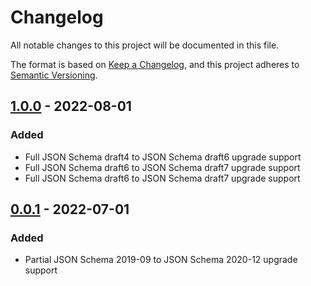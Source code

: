 Changelog
=========

All notable changes to this project will be documented in this file.

The format is based on [Keep a
Changelog](https://keepachangelog.com/en/1.0.0/), and this project adheres to
[Semantic Versioning](https://semver.org/spec/v2.0.0.html).

[1.0.0] - 2022-08-01
--------------------

### Added

- Full JSON Schema draft4 to JSON Schema draft6 upgrade support
- Full JSON Schema draft6 to JSON Schema draft7 upgrade support
- Full JSON Schema draft6 to JSON Schema draft7 upgrade support

[0.0.1] - 2022-07-01
--------------------

### Added

- Partial JSON Schema 2019-09 to JSON Schema 2020-12 upgrade support

[1.0.0]: https://github.com/sourcemeta/alterschema/releases/tag/v1.0.0
[0.0.1]: https://github.com/sourcemeta/alterschema/releases/tag/v0.0.1
